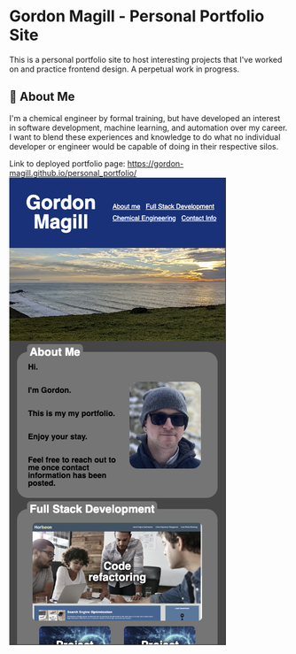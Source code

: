 
# Gordon Magill - Personal Portfolio Site

This is a personal portfolio site to host interesting projects that I've worked on and practice frontend design. A perpetual work in progress.


## 🚀 About Me
I'm a chemical engineer by formal training, but have developed an interest in software development, machine learning, and automation over my career.
I want to blend these experiences and knowledge to do what no individual developer or engineer would be capable of doing in their respective silos.

Link to deployed portfolio page: https://gordon-magill.github.io/personal_portfolio/
![Deployed page](./assets/images/portfolio_screenshot.png)